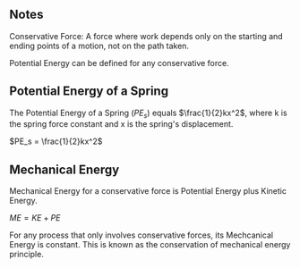 ## Notes
Conservative Force: A force where work depends only on the starting and ending points of a motion, not on the path taken.

Potential Energy can be defined for any conservative force. 

## Potential Energy of a Spring
The Potential Energy of a Spring ($PE_s$) equals $\frac{1}{2}kx^2$, where k is the spring force constant and x is the spring's displacement.

$PE_s = \frac{1}{2}kx^2$

## Mechanical Energy
Mechanical Energy for a conservative force is Potential Energy plus Kinetic Energy.

$ME = KE + PE$

For any process that only involves conservative forces, its Mechcanical Energy is constant. This is known as the conservation of mechanical energy principle.